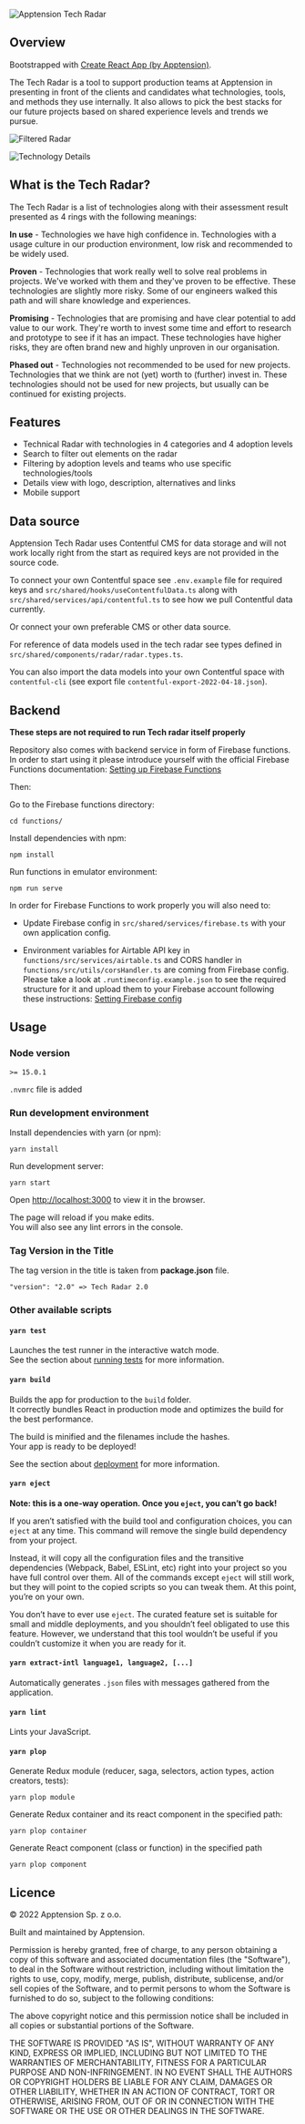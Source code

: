 ![Apptension Tech Radar](./public/images/og_image.png)

## Overview

Bootstrapped with [Create React App (by Apptension)](https://github.com/apptension/react-scripts-apptension).

The Tech Radar is a tool to support production teams at Apptension in presenting in front of the clients and candidates what technologies, tools, and methods they use internally. It also allows to pick the best stacks for our future projects based on shared experience levels and trends we pursue.

![Filtered Radar](./images/radar.png)

![Technology Details](./images/radar_tech.png)

## What is the Tech Radar?

The Tech Radar is a list of technologies along with their assessment result presented as 4 rings with the following meanings:

**In use** - Technologies we have high confidence in. Technologies with a usage culture in our production environment, low risk and recommended to be widely used.

**Proven** - Technologies that work really well to solve real problems in projects. We've worked with them and they've proven to be effective. These technologies are slightly more risky. Some of our engineers walked this path and will share knowledge and experiences.

**Promising** - Technologies that are promising and have clear potential to add value to our work. They're worth to invest some time and effort to research and prototype to see if it has an impact. These technologies have higher risks, they are often brand new and highly unproven in our organisation.

**Phased out** - Technologies not recommended to be used for new projects. Technologies that we think are not (yet) worth to (further) invest in. These technologies should not be used for new projects, but usually can be continued for existing projects.

## Features

- Technical Radar with technologies in 4 categories and 4 adoption levels
- Search to filter out elements on the radar
- Filtering by adoption levels and teams who use specific technologies/tools
- Details view with logo, description, alternatives and links
- Mobile support

## Data source

Apptension Tech Radar uses Contentful CMS for data storage and will not work locally right from the start as required keys are not provided in the source code.

To connect your own Contentful space see `.env.example` file for required keys and `src/shared/hooks/useContentfulData.ts` along with `src/shared/services/api/contentful.ts` to see how we pull Contentful data currently.

Or connect your own preferable CMS or other data source.

For reference of data models used in the tech radar see types defined in `src/shared/components/radar/radar.types.ts`.

You can also import the data models into your own Contentful space with `contentful-cli` (see export file `contentful-export-2022-04-18.json`).

## Backend

**These steps are not required to run Tech radar itself properly**

Repository also comes with backend service in form of Firebase functions. In order to start using it please introduce yourself with the official Firebase Functions documentation:
[Setting up Firebase Functions](https://firebase.google.com/docs/functions/get-started?hl=pl)

Then:

Go to the Firebase functions directory:

```Shell
cd functions/
```

Install dependencies with npm:

```Shell
npm install
```

Run functions in emulator environment:

```Shell
npm run serve
```

In order for Firebase Functions to work properly you will also need to:

- Update Firebase config in `src/shared/services/firebase.ts` with your own application config.

- Environment variables for Airtable API key in `functions/src/services/airtable.ts` and CORS handler in `functions/src/utils/corsHandler.ts` are coming from Firebase config.
  Please take a look at `.runtimeconfig.example.json` to see the required structure for it and upload them to your Firebase account following these instructions: [Setting Firebase config](https://firebase.google.com/docs/functions/config-env?hl=pl#environment_configuration)

## Usage

### Node version

`>= 15.0.1`

`.nvmrc` file is added

### Run development environment

Install dependencies with yarn (or npm):

```Shell
yarn install
```

Run development server:

```Shell
yarn start
```

Open [http://localhost:3000](http://localhost:300) to view it in the browser.

The page will reload if you make edits.  
You will also see any lint errors in the console.

### Tag Version in the Title

The tag version in the title is taken from **package.json** file.

`"version": "2.0" => Tech Radar 2.0`

### Other available scripts

#### `yarn test`

Launches the test runner in the interactive watch mode.<br>
See the section about [running tests](https://facebook.github.io/create-react-app/docs/running-tests) for more information.

#### `yarn build`

Builds the app for production to the `build` folder.<br>
It correctly bundles React in production mode and optimizes the build for the best performance.

The build is minified and the filenames include the hashes.<br>
Your app is ready to be deployed!

See the section about [deployment](https://facebook.github.io/create-react-app/docs/deployment) for more information.

#### `yarn eject`

**Note: this is a one-way operation. Once you `eject`, you can’t go back!**

If you aren’t satisfied with the build tool and configuration choices, you can `eject` at any time. This command will remove the single build dependency from your project.

Instead, it will copy all the configuration files and the transitive dependencies (Webpack, Babel, ESLint, etc) right into your project so you have full control over them. All of the commands except `eject` will still work, but they will point to the copied scripts so you can tweak them. At this point, you’re on your own.

You don’t have to ever use `eject`. The curated feature set is suitable for small and middle deployments, and you shouldn’t feel obligated to use this feature. However, we understand that this tool wouldn’t be useful if you couldn’t customize it when you are ready for it.

#### `yarn extract-intl language1, language2, [...]`

Automatically generates `.json` files with messages gathered from the application.

#### `yarn lint`

Lints your JavaScript.

#### `yarn plop`

Generate Redux module (reducer, saga, selectors, action types, action creators, tests):

```Shell
yarn plop module
```

Generate Redux container and its react component in the specified path:

```Shell
yarn plop container
```

Generate React component (class or function) in the specified path

```Shell
yarn plop component
```

## Licence

© 2022 Apptension Sp. z o.o.

Built and maintained by Apptension.

Permission is hereby granted, free of charge, to any person obtaining a copy of this software and associated documentation files (the "Software"), to deal in the Software without restriction, including without limitation the rights to use, copy, modify, merge, publish, distribute, sublicense, and/or sell copies of the Software, and to permit persons to whom the Software is furnished to do so, subject to the following conditions:

The above copyright notice and this permission notice shall be included in all copies or substantial portions of the Software.

THE SOFTWARE IS PROVIDED "AS IS", WITHOUT WARRANTY OF ANY KIND, EXPRESS OR IMPLIED, INCLUDING BUT NOT LIMITED TO THE WARRANTIES OF MERCHANTABILITY, FITNESS FOR A PARTICULAR PURPOSE AND NON-INFRINGEMENT. IN NO EVENT SHALL THE AUTHORS OR COPYRIGHT HOLDERS BE LIABLE FOR ANY CLAIM, DAMAGES OR OTHER LIABILITY, WHETHER IN AN ACTION OF CONTRACT, TORT OR OTHERWISE, ARISING FROM, OUT OF OR IN CONNECTION WITH THE SOFTWARE OR THE USE OR OTHER DEALINGS IN THE SOFTWARE.
